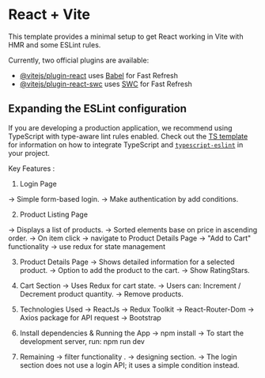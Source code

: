 # React + Vite

This template provides a minimal setup to get React working in Vite with HMR and some ESLint rules.

Currently, two official plugins are available:

- [@vitejs/plugin-react](https://github.com/vitejs/vite-plugin-react/blob/main/packages/plugin-react) uses [Babel](https://babeljs.io/) for Fast Refresh
- [@vitejs/plugin-react-swc](https://github.com/vitejs/vite-plugin-react/blob/main/packages/plugin-react-swc) uses [SWC](https://swc.rs/) for Fast Refresh

## Expanding the ESLint configuration

If you are developing a production application, we recommend using TypeScript with type-aware lint rules enabled. Check out the [TS template](https://github.com/vitejs/vite/tree/main/packages/create-vite/template-react-ts) for information on how to integrate TypeScript and [`typescript-eslint`](https://typescript-eslint.io) in your project.


Key Features : 
1. Login Page

-> Simple form-based login.
-> Make authentication by add conditions.

2. Product Listing Page

-> Displays a list of products.
-> Sorted elements base on price in ascending order.
-> On item click → navigate to Product Details Page
-> "Add to Cart" functionality
-> use redux for state management

3. Product Details Page
-> Shows detailed information for a selected product.
-> Option to add the product to the cart.
-> Show RatingStars.


4. Cart Section
-> Uses Redux for cart state.
-> Users can: Increment / Decrement product quantity.
-> Remove products.

5.  Technologies Used
-> ReactJs 
-> Redux Toolkit
-> React-Router-Dom
-> Axios package for API request
-> Bootstrap 

6. Install dependencies & Running the App
-> npm install
-> To start the development server, run: npm run dev

7. Remaining 
-> filter functionality .
-> designing section.
-> The login section does not use a login API; it uses a simple condition instead.

